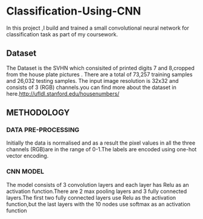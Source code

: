 # Classification-Using-CNN
 In this project ,I build and trained a small convolutional neural network for classification task as part of my coursework.
 ## Dataset
 The Dataset is the SVHN which consisited of printed digits 7 and 8,cropped from the house plate pictures . There are a total of 73,257 training samples and 26,032 testing samples. The input image resolution is 32x32 and consists of 3 (RGB) channels.you can find more about the dataset in here.http://ufldl.stanford.edu/housenumbers/

## METHODOLOGY
 ### DATA PRE-PROCESSING
  Initially the data is normalised and as a result the pixel values in all the three
 channels (RGB)are in the range of 0-1.The labels are encoded using one-hot vector
 encoding.
 ### CNN MODEL
  The model consists of 3 convolution layers and each layer has Relu as an activation
function.There are 2 max pooling layers and 3 fully connected layers.The first two
fully connected layers use Relu as the activation function,but the last layers with the
10 nodes use softmax as an activation function
